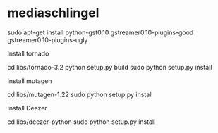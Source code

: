 mediaschlingel
==============

sudo apt-get install python-gst0.10 gstreamer0.10-plugins-good gstreamer0.10-plugins-ugly

Install tornado

cd libs/tornado-3.2
python setup.py build
sudo python setup.py install

Install mutagen

cd libs/mutagen-1.22
sudo python setup.py install

Install Deezer

cd libs/deezer-python
sudo python setup.py install

